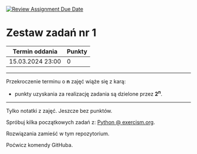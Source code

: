 [![Review Assignment Due Date](https://classroom.github.com/assets/deadline-readme-button-24ddc0f5d75046c5622901739e7c5dd533143b0c8e959d652212380cedb1ea36.svg)](https://classroom.github.com/a/MUEU0eeQ)
# Zestaw zadań nr 1

| Termin oddania | Punkty     |
|----------------|:-----------|
|    15.03.2024 23:00 |   0     |

--- 
Przekroczenie terminu o **n** zajęć wiąże się z karą:
- punkty uzyskania za realizację zadania są dzielone przez **2<sup>n</sup>**.

--- 

Tylko notatki z zajęć. Jeszcze bez punktów.

Spróbuj kilka początkowych zadań z: [Python @ exercism.org](https://exercism.org/tracks/python/concepts).

Rozwiązania zamieść w tym repozytorium. 

Poćwicz komendy GitHuba.
